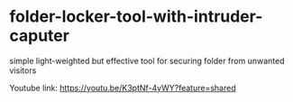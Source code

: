 # folder-locker-tool-with-intruder-caputer
simple light-weighted but effective tool for securing folder from unwanted visitors


Youtube link: 
https://youtu.be/K3ptNf-4yWY?feature=shared
